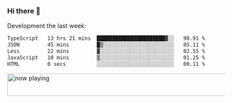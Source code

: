 ### Hi there 👋

Development the last week:
<!--START_SECTION:waka-->

```txt
TypeScript   13 hrs 21 mins  ██████████████████████▓░░   90.91 %
JSON         45 mins         █▒░░░░░░░░░░░░░░░░░░░░░░░   05.11 %
Less         22 mins         ▓░░░░░░░░░░░░░░░░░░░░░░░░   02.55 %
JavaScript   10 mins         ▒░░░░░░░░░░░░░░░░░░░░░░░░   01.25 %
HTML         0 secs          ░░░░░░░░░░░░░░░░░░░░░░░░░   00.11 %
```

<!--END_SECTION:waka-->

<!--
**JASONPANGGO/jasonpanggo** is a ✨ _special_ ✨ repository because its `README.md` (this file) appears on your GitHub profile.

Here are some ideas to get you started:

- 🔭 I’m currently working on ...
- 🌱 I’m currently learning ...
- 👯 I’m looking to collaborate on ...
- 🤔 I’m looking for help with ...
- 💬 Ask me about ...
- 📫 How to reach me: ...
- 😄 Pronouns: ...
- ⚡ Fun fact: ...
-->

<a href="https://volt.fm/user/q8yd9e79csfr57rt" target="_blank"><img src="https://spotify-badge-egoist.vercel.app/api/now-playing" width="540" height="52" alt="now playing"></a>
